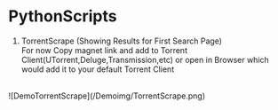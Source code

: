 # PythonScripts

1. TorrentScrape (Showing Results for First Search Page) <br>
For now Copy magnet link and add to Torrent Client(UTorrent,Deluge,Transmission,etc) or open in Browser which would add it to your default Torrent Client
<br>
![DemoTorrentScrape](/Demoimg/TorrentScrape.png)
